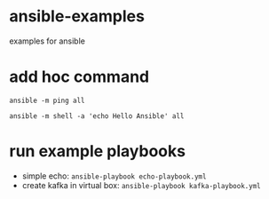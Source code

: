 # ansible-examples
examples for ansible

# add hoc command
`ansible -m ping all`

`ansible -m shell -a 'echo Hello Ansible' all`

# run example playbooks
- simple echo: `ansible-playbook echo-playbook.yml`
- create kafka in virtual box: `ansible-playbook kafka-playbook.yml`
